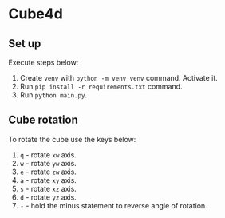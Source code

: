 # Cube4d

## Set up
Execute steps below:
1. Create `venv` with `python -m venv venv` command. Activate it. 
2. Run `pip install -r requirements.txt` command. 
3. Run `python main.py`.

## Cube rotation
To rotate the cube use the keys below:
1. `q` - rotate `xw` axis.
2. `w` - rotate `yw` axis.
3. `e` - rotate `zw` axis.
4. `a` - rotate `xy` axis.
5. `s` - rotate `xz` axis.
6. `d` - rotate `yz` axis.
7. `-` - hold the minus statement to reverse angle of rotation.
